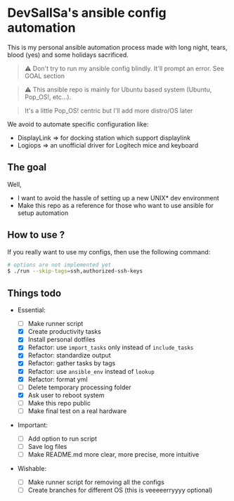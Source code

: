 # DevSallSa's ansible config automation

This is my personal ansible automation process made with long night, tears, blood (yes)
and some holidays sacrificed.

> :warning: Don't try to run my ansible config blindly. It'll prompt an error. See GOAL section

> :warning: This ansible repo is mainly for Ubuntu based system (Ubuntu, Pop_OS!, etc...).

> It's a little Pop_OS! centric but I'll add more distro/OS later

We avoid to automate specific configuration like:

- DisplayLink => for docking station which support displaylink
- Logiops => an unofficial driver for Logitech mice and keyboard

## The goal

Well,

- I want to avoid the hassle of setting up a new UNIX\* dev environment
- Make this repo as a reference for those who want to use ansible for setup automation

## How to use ?

If you really want to use my configs, then use the following command:

```bash
# options are not implemented yet
$ ./run --skip-tags=ssh,authorized-ssh-keys
```

## Things todo

- Essential:

  - [ ] Make runner script
  - [x] Create productivity tasks
  - [x] Install personal dotfiles
  - [x] Refactor: use `import_tasks` only instead of `include_tasks`
  - [x] Refactor: standardize output
  - [x] Refactor: gather tasks by tags
  - [x] Refactor: use `ansible_env` instead of `lookup`
  - [x] Refactor: format yml
  - [ ] Delete temporary processing folder
  - [x] Ask user to reboot system
  - [ ] Make this repo public
  - [ ] Make final test on a real hardware

- Important:
  - [ ] Add option to run script
  - [ ] Save log files
  - [ ] Make README.md more clear, more precise, more intuitive
- Wishable:
  - [ ] Make runner script for removing all the configs
  - [ ] Create branches for different OS (this is veeeeerryyyy optional)
